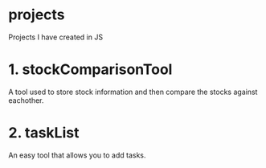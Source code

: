 # projects
Projects I have created in JS

# 1. stockComparisonTool
  A tool used to store stock information and then compare the stocks against eachother.

# 2. taskList
  An easy tool that allows you to add tasks.
